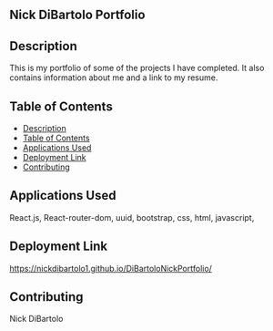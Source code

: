 ## Nick DiBartolo Portfolio

## Description
This is my portfolio of some of the projects I have completed. It also contains information about me and a link to my resume.
## Table of Contents
  - [Description](#description)
  - [Table of Contents](#table-of-contents)
  - [Applications Used](#applications-used)
  - [Deployment Link](#Deployment-Link)
  - [Contributing](#contributing)
## Applications Used
React.js,
React-router-dom,
uuid,
bootstrap,
css,
html,
javascript,
## Deployment Link
https://nickdibartolo1.github.io/DiBartoloNickPortfolio/
## Contributing
Nick DiBartolo
